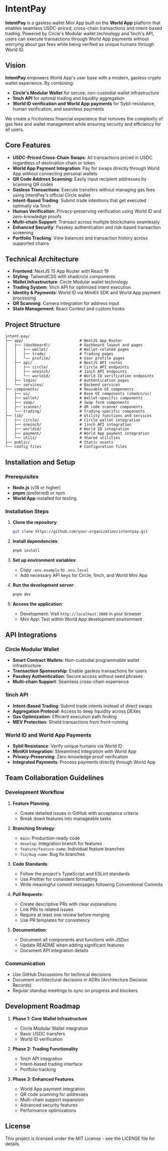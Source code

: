 # IntentPay

[](https://github.com/IntentPay/intent-pay/tree/develop-world/assets/IntentPay_banner.png)
**IntentPay** is a gasless wallet Mini App built on the **World App** platform that enables seamless USDC-priced, cross-chain transactions and intent-based trading. Powered by Circle's Modular wallet technology and 1inch's API, users can execute transactions through World App payments without worrying about gas fees while being verified as unique humans through World ID.

## Vision

**IntentPay** empowers World App's user base with a modern, gasless crypto wallet experience. By combining:

- **Circle's Modular Wallet** for secure, non-custodial wallet infrastructure
- **1inch API** for optimal trading and liquidity aggregation
- **World ID verification and World App payments** for Sybil-resistance, human verification, and seamless payments

We create a frictionless financial experience that removes the complexity of gas fees and wallet management while ensuring security and efficiency for all users.

## Core Features

- **USDC-Priced Cross-Chain Swaps**: All transactions priced in USDC regardless of destination chain or token
- **World App Payment Integration**: Pay for swaps directly through World App without connecting personal wallets
- **QR Code Address Scanning**: Easily input recipient addresses by scanning QR codes
- **Gasless Transactions**: Execute transfers without managing gas fees using IntentPay's official Circle wallet
- **Intent-Based Trading**: Submit trade intentions that get executed optimally via 1inch
- **Human Verification**: Privacy-preserving verification using World ID and zero-knowledge proofs
- **Multi-chain Support**: Transact across multiple blockchains seamlessly
- **Enhanced Security**: Passkey authentication and risk-based transaction screening
- **Portfolio Tracking**: View balances and transaction history across supported chains

## Technical Architecture

- **Frontend**: NextJS 15 App Router with React 19
- **Styling**: TailwindCSS with shadcn/ui components
- **Wallet Infrastructure**: Circle Modular wallet technology
- **Trading System**: 1inch API for optimized intent execution
- **Identity & Payments**: World ID via MiniKit SDK and World App payment processing
- **QR Scanning**: Camera integration for address input
- **State Management**: React Context and custom hooks

## Project Structure

```
intent-pay/
├── app/                         # NextJS App Router
│   ├── (dashboard)/             # Dashboard layout and pages
│   │   ├── wallet/              # Wallet-related pages
│   │   ├── trade/               # Trading pages
│   │   └── profile/             # User profile pages
│   ├── api/                     # NextJS API routes
│   │   ├── circle/              # Circle API endpoints
│   │   ├── oneinch/             # 1inch API endpoints
│   │   └── worldid/             # World ID verification endpoints
│   ├── login/                   # Authentication pages
│   └── services/                # Backend services
├── components/                  # Reusable UI components
│   ├── ui/                      # Base UI components (shadcn/ui)
│   ├── wallet/                  # Wallet-specific components
│   ├── swap/                    # Swap form components
│   ├── scanner/                 # QR code scanner components
│   └── trading/                 # Trading-specific components
├── lib/                         # Utility functions and services
│   ├── circle/                  # Circle wallet integration
│   ├── oneinch/                 # 1inch API integration
│   ├── worldid/                 # World ID integration
│   ├── payment/                 # World App payment integration
│   └── utils/                   # Shared utilities
├── public/                      # Static assets
└── config files                 # Configuration files
```

## Installation and Setup

### Prerequisites

- **Node.js** (v18 or higher)
- **pnpm** (preferred) or npm
- **World App** installed for testing

### Installation Steps

1. **Clone the repository**:

   ```bash
   git clone https://github.com/your-organization/intentpay.git
   ```

2. **Install dependencies**:

   ```bash
   pnpm install
   ```

3. **Set up environment variables**:

   - Copy `.env.example` to `.env.local`
   - Add necessary API keys for Circle, 1inch, and World Mini App

4. **Run the development server**:

   ```bash
   pnpm dev
   ```

5. **Access the application**:
   - Development: Visit `http://localhost:3000` in your browser
   - Mini App: Test within World App development environment

## API Integrations

### Circle Modular Wallet

- **Smart Contract Wallets**: Non-custodial programmable wallet infrastructure
- **Transaction Sponsorship**: Enable gasless transactions for users
- **Passkey Authentication**: Secure access without seed phrases
- **Multi-chain Support**: Seamless cross-chain experience

### 1inch API

- **Intent-Based Trading**: Submit trade intents instead of direct swaps
- **Aggregation Protocol**: Access to deep liquidity across DEXes
- **Gas Optimization**: Efficient execution path finding
- **MEV Protection**: Shield transactions from front-running

### World ID and World App Payments

- **Sybil Resistance**: Verify unique humans via World ID
- **MiniKit Integration**: Streamlined integration with World App
- **Privacy-Preserving**: Zero-knowledge proof verification
- **Integrated Payments**: Process payments directly through World App

## Team Collaboration Guidelines

### Development Workflow

1. **Feature Planning**:

   - Create detailed issues in GitHub with acceptance criteria
   - Break down features into manageable tasks

2. **Branching Strategy**:

   - `main`: Production-ready code
   - `develop`: Integration branch for features
   - `feature/feature-name`: Individual feature branches
   - `fix/bug-name`: Bug fix branches

3. **Code Standards**:

   - Follow the project's TypeScript and ESLint standards
   - Use Prettier for consistent formatting
   - Write meaningful commit messages following Conventional Commits

4. **Pull Requests**:

   - Create descriptive PRs with clear explanations
   - Link PRs to related issues
   - Require at least one review before merging
   - Use PR templates for consistency

5. **Documentation**:
   - Document all components and functions with JSDoc
   - Update README when adding significant features
   - Document API integration details

### Communication

- Use GitHub Discussions for technical decisions
- Document architectural decisions in ADRs (Architecture Decision Records)
- Regular standup meetings to sync on progress and blockers

## Development Roadmap

1. **Phase 1: Core Wallet Infrastructure**

   - Circle Modular Wallet integration
   - Basic USDC transfers
   - World ID verification

2. **Phase 2: Trading Functionality**

   - 1inch API integration
   - Intent-based trading interface
   - Portfolio tracking

3. **Phase 3: Enhanced Features**
   - World App payment integration
   - QR code scanning for addresses
   - Multi-chain support expansion
   - Advanced security features
   - Performance optimizations

## License

This project is licensed under the MIT License - see the LICENSE file for details.
